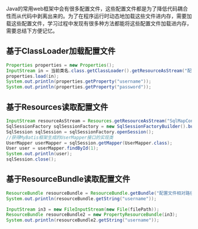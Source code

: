 
Java的常用web框架中会有很多配置文件，这些配置文件都是为了降低代码耦合性而从代码中剥离出来的。为了在程序运行时动态地加载这些文件进内存，需要加载这些配置文件，学习过程中发现有很多种方法都能将这些配置文件加载进内存，需要总结下方便记忆。



## 基于ClassLoader加载配置文件

```java
Properties properties = new Properties();
InputStream in = 当前类名.class.getClassLoader().getResourceAsStream("配置文件相对路径");
properties.load(in);
System.out.println(properties.getProperty("username"));
System.out.println(properties.getProperty("password"));
```

## 基于Resources读取配置文件

```java
InputStream resourceAsStream = Resources.getResourceAsStream("SqlMapConfig.xml");
SqlSessionFactory sqlSessionFactory = new SqlSessionFactoryBuilder().build(resourceAsStream);
SqlSession sqlSession = sqlSessionFactory.openSession();
//获得MyBatis框架生成的UserMapper接口的实现类
UserMapper userMapper = sqlSession.getMapper(UserMapper.class);
User user = userMapper.findById(1);
System.out.println(user);
sqlSession.close();
```



## 基于ResourceBundle读取配置文件

```java
ResourceBundle resourceBundle = ResourceBundle.getBundle("配置文件相对路径");
System.out.println(resourceBundle.getString("username"));

InputStream in3 = new FileInputStream(new File(filePath));
ResourceBundle resourceBundle2 = new PropertyResourceBundle(in3);
System.out.println(resourceBundle2.getString("username"));
```

